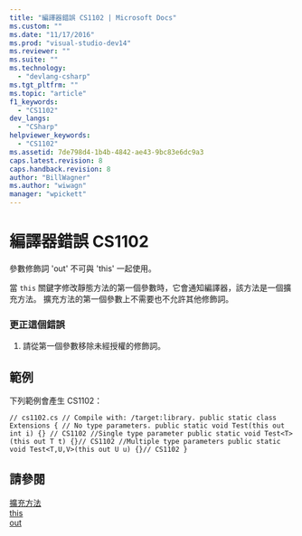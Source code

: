 ```yaml
---
title: "編譯器錯誤 CS1102 | Microsoft Docs"
ms.custom: ""
ms.date: "11/17/2016"
ms.prod: "visual-studio-dev14"
ms.reviewer: ""
ms.suite: ""
ms.technology: 
  - "devlang-csharp"
ms.tgt_pltfrm: ""
ms.topic: "article"
f1_keywords: 
  - "CS1102"
dev_langs: 
  - "CSharp"
helpviewer_keywords: 
  - "CS1102"
ms.assetid: 7de798d4-1b4b-4842-ae43-9bc83e6dc9a3
caps.latest.revision: 8
caps.handback.revision: 8
author: "BillWagner"
ms.author: "wiwagn"
manager: "wpickett"
---
```

# 編譯器錯誤 CS1102
參數修飾詞 'out' 不可與 'this' 一起使用。  
  
 當 `this` 關鍵字修改靜態方法的第一個參數時，它會通知編譯器，該方法是一個擴充方法。 擴充方法的第一個參數上不需要也不允許其他修飾詞。  
  
### 更正這個錯誤  
  
1.  請從第一個參數移除未經授權的修飾詞。  
  
## 範例  
 下列範例會產生 CS1102：  
  
```  
// cs1102.cs // Compile with: /target:library. public static class Extensions { // No type parameters. public static void Test(this out int i) {} // CS1102 //Single type parameter public static void Test<T>(this out T t) {}// CS1102 //Multiple type parameters public static void Test<T,U,V>(this out U u) {}// CS1102 }  
```  
  
## 請參閱  
 [擴充方法](/dotnet/csharp/programming-guide/classes-and-structs/extension-methods)   
 [this](/dotnet/csharp/language-reference/keywords/this)   
 [out](/dotnet/csharp/language-reference/keywords/out)